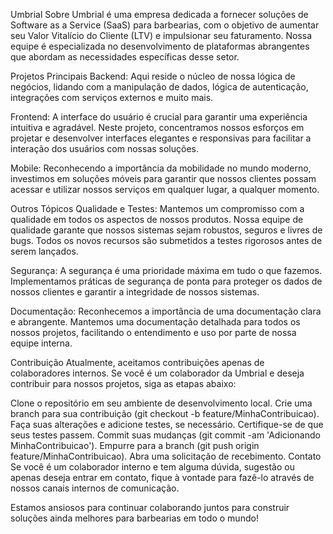 Umbrial
Sobre
Umbrial é uma empresa dedicada a fornecer soluções de Software as a Service (SaaS) para barbearias, com o objetivo de aumentar seu Valor Vitalício do Cliente (LTV) e impulsionar seu faturamento. Nossa equipe é especializada no desenvolvimento de plataformas abrangentes que abordam as necessidades específicas desse setor.

Projetos Principais
Backend: Aqui reside o núcleo de nossa lógica de negócios, lidando com a manipulação de dados, lógica de autenticação, integrações com serviços externos e muito mais.

Frontend: A interface do usuário é crucial para garantir uma experiência intuitiva e agradável. Neste projeto, concentramos nossos esforços em projetar e desenvolver interfaces elegantes e responsivas para facilitar a interação dos usuários com nossas soluções.

Mobile: Reconhecendo a importância da mobilidade no mundo moderno, investimos em soluções móveis para garantir que nossos clientes possam acessar e utilizar nossos serviços em qualquer lugar, a qualquer momento.

Outros Tópicos
Qualidade e Testes: Mantemos um compromisso com a qualidade em todos os aspectos de nossos produtos. Nossa equipe de qualidade garante que nossos sistemas sejam robustos, seguros e livres de bugs. Todos os novos recursos são submetidos a testes rigorosos antes de serem lançados.

Segurança: A segurança é uma prioridade máxima em tudo o que fazemos. Implementamos práticas de segurança de ponta para proteger os dados de nossos clientes e garantir a integridade de nossos sistemas.

Documentação: Reconhecemos a importância de uma documentação clara e abrangente. Mantemos uma documentação detalhada para todos os nossos projetos, facilitando o entendimento e uso por parte de nossa equipe interna.

Contribuição
Atualmente, aceitamos contribuições apenas de colaboradores internos. Se você é um colaborador da Umbrial e deseja contribuir para nossos projetos, siga as etapas abaixo:

Clone o repositório em seu ambiente de desenvolvimento local.
Crie uma branch para sua contribuição (git checkout -b feature/MinhaContribuicao).
Faça suas alterações e adicione testes, se necessário.
Certifique-se de que seus testes passem.
Commit suas mudanças (git commit -am 'Adicionando MinhaContribuicao').
Empurre para a branch (git push origin feature/MinhaContribuicao).
Abra uma solicitação de recebimento.
Contato
Se você é um colaborador interno e tem alguma dúvida, sugestão ou apenas deseja entrar em contato, fique à vontade para fazê-lo através de nossos canais internos de comunicação.

Estamos ansiosos para continuar colaborando juntos para construir soluções ainda melhores para barbearias em todo o mundo!
